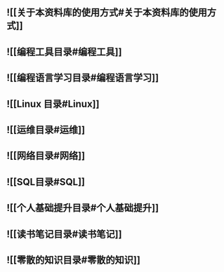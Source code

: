 
## ![[关于本资料库的使用方式#关于本资料库的使用方式]]
## ![[编程工具目录#编程工具]]
## ![[编程语言学习目录#编程语言学习]]
## ![[Linux 目录#Linux]]
## ![[运维目录#运维]]
## ![[网络目录#网络]]
## ![[SQL目录#SQL]]
## ![[个人基础提升目录#个人基础提升]]
## ![[读书笔记目录#读书笔记]]
## ![[零散的知识目录#零散的知识]]
